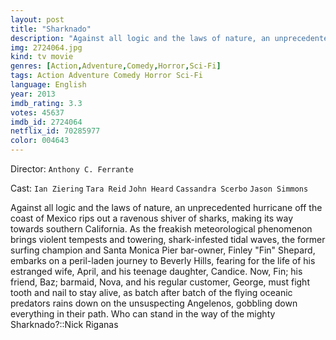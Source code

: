 ```yaml
---
layout: post
title: "Sharknado"
description: "Against all logic and the laws of nature, an unprecedented hurricane off the coast of Mexico rips out a ravenous shiver of sharks, making its way towards southern California. As the freakish meteorological phenomenon brings violent tempests and towering, shark-infested tidal waves, the former surfing champion and Santa Monica Pier bar-owner, Finley Fin Shepard, embarks on a peril-laden journey to Beverly Hills, fearing for the life of his estranged wife, April, and his teenage daughter, Candice. Now, Fin; his friend, Baz; barmaid, Nova, and his regular customer,.."
img: 2724064.jpg
kind: tv movie
genres: [Action,Adventure,Comedy,Horror,Sci-Fi]
tags: Action Adventure Comedy Horror Sci-Fi 
language: English
year: 2013
imdb_rating: 3.3
votes: 45637
imdb_id: 2724064
netflix_id: 70285977
color: 004643
---
```

Director: `Anthony C. Ferrante`  

Cast: `Ian Ziering` `Tara Reid` `John Heard` `Cassandra Scerbo` `Jason Simmons` 

Against all logic and the laws of nature, an unprecedented hurricane off the coast of Mexico rips out a ravenous shiver of sharks, making its way towards southern California. As the freakish meteorological phenomenon brings violent tempests and towering, shark-infested tidal waves, the former surfing champion and Santa Monica Pier bar-owner, Finley "Fin" Shepard, embarks on a peril-laden journey to Beverly Hills, fearing for the life of his estranged wife, April, and his teenage daughter, Candice. Now, Fin; his friend, Baz; barmaid, Nova, and his regular customer, George, must fight tooth and nail to stay alive, as batch after batch of the flying oceanic predators rains down on the unsuspecting Angelenos, gobbling down everything in their path. Who can stand in the way of the mighty Sharknado?::Nick Riganas
